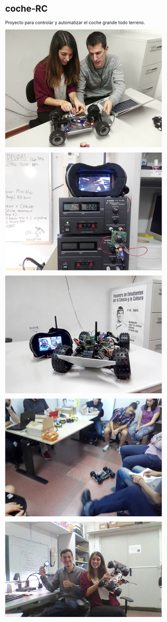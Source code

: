 # coche-RC
Proyecto para controlar y automatizar el coche grande todo terreno.

![](fotos/2016-02-05%2012.49.50.jpg)

![](fotos/2016-05-24%2014.00.58.jpg)

![](fotos/2016-05-24%2018.41.45.jpg)

![](fotos/2016-09-28%2013.52.47.jpg)

![](fotos/IMG_20160205_220530.jpg)
